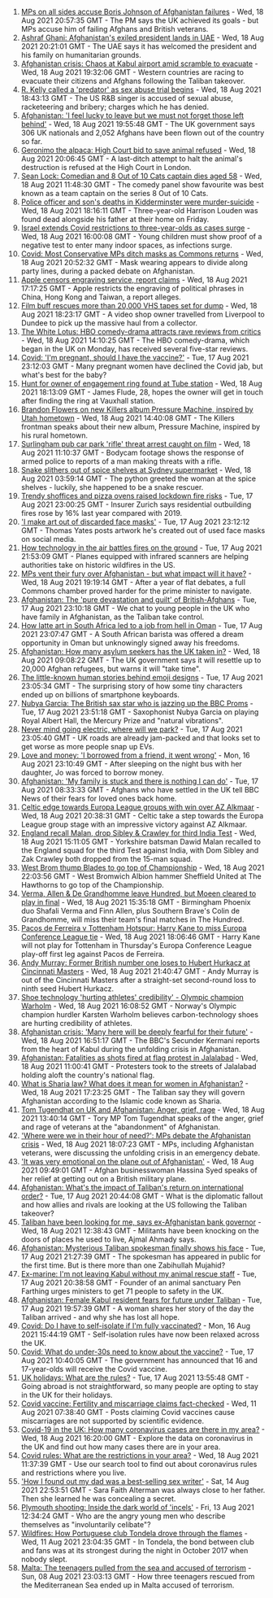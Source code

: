 1. [MPs on all sides accuse Boris Johnson of Afghanistan failures](https://www.bbc.co.uk/news/uk-politics-58254794) - Wed, 18 Aug 2021 20:57:35 GMT - The PM says the UK achieved its goals - but MPs accuse him of failing Afghans and British veterans.
2. [Ashraf Ghani: Afghanistan's exiled president lands in UAE](https://www.bbc.co.uk/news/world-asia-58260902) - Wed, 18 Aug 2021 20:21:01 GMT - The UAE says it has welcomed the president and his family on humanitarian grounds.
3. [Afghanistan crisis: Chaos at Kabul airport amid scramble to evacuate](https://www.bbc.co.uk/news/world-europe-58256696) - Wed, 18 Aug 2021 19:32:06 GMT - Western countries are racing to evacuate their citizens and Afghans following the Taliban takeover.
4. [R. Kelly called a 'predator' as sex abuse trial begins](https://www.bbc.co.uk/news/entertainment-arts-58254151) - Wed, 18 Aug 2021 18:43:13 GMT - The US R&B singer is accused of sexual abuse, racketeering and bribery; charges which he has denied.
5. [Afghanistan: 'I feel lucky to leave but we must not forget those left behind'](https://www.bbc.co.uk/news/uk-58259520) - Wed, 18 Aug 2021 19:55:48 GMT - The UK government says 306 UK nationals and 2,052 Afghans have been flown out of the country so far.
6. [Geronimo the alpaca: High Court bid to save animal refused](https://www.bbc.co.uk/news/uk-england-bristol-58187004) - Wed, 18 Aug 2021 20:06:45 GMT - A last-ditch attempt to halt the animal's destruction is refused at the High Court in London.
7. [Sean Lock: Comedian and 8 Out of 10 Cats captain dies aged 58](https://www.bbc.co.uk/news/entertainment-arts-58254859) - Wed, 18 Aug 2021 11:48:30 GMT - The comedy panel show favourite was best known as a team captain on the series 8 Out of 10 Cats.
8. [Police officer and son's deaths in Kidderminster were murder-suicide](https://www.bbc.co.uk/news/uk-england-hereford-worcester-58263531) - Wed, 18 Aug 2021 18:16:11 GMT - Three-year-old Harrison Louden was found dead alongside his father at their home on Friday.
9. [Israel extends Covid restrictions to three-year-olds as cases surge](https://www.bbc.co.uk/news/world-middle-east-58245285) - Wed, 18 Aug 2021 16:00:08 GMT - Young children must show proof of a negative test to enter many indoor spaces, as infections surge.
10. [Covid: Most Conservative MPs ditch masks as Commons returns](https://www.bbc.co.uk/news/uk-politics-58259604) - Wed, 18 Aug 2021 20:52:32 GMT - Mask wearing appears to divide along party lines, during a packed debate on Afghanistan.
11. [Apple censors engraving service, report claims](https://www.bbc.co.uk/news/technology-58258385) - Wed, 18 Aug 2021 17:17:25 GMT - Apple restricts the engraving of political phrases in China, Hong Kong and Taiwan, a report alleges.
12. [Film buff rescues more than 20,000 VHS tapes set for dump](https://www.bbc.co.uk/news/uk-scotland-tayside-central-58261702) - Wed, 18 Aug 2021 18:23:17 GMT - A video shop owner travelled from Liverpool to Dundee to pick up the massive haul from a collector.
13. [The White Lotus: HBO comedy-drama attracts rave reviews from critics](https://www.bbc.co.uk/news/entertainment-arts-58254855) - Wed, 18 Aug 2021 14:10:25 GMT - The HBO comedy-drama, which began in the UK on Monday, has received several five-star reviews.
14. [Covid: 'I'm pregnant, should I have the vaccine?'](https://www.bbc.co.uk/news/uk-england-london-58089039) - Tue, 17 Aug 2021 23:12:03 GMT - Many pregnant women have declined the Covid jab, but what's best for the baby?
15. [Hunt for owner of engagement ring found at Tube station](https://www.bbc.co.uk/news/uk-england-london-58235968) - Wed, 18 Aug 2021 18:13:09 GMT - James Flude, 28, hopes the owner will get in touch after finding the ring at Vauxhall station.
16. [Brandon Flowers on new Killers album Pressure Machine, inspired by Utah hometown](https://www.bbc.co.uk/news/entertainment-arts-58257999) - Wed, 18 Aug 2021 14:40:08 GMT - The Killers frontman speaks about their new album, Pressure Machine, inspired by his rural hometown.
17. [Surlingham pub car park 'rifle' threat arrest caught on film](https://www.bbc.co.uk/news/uk-england-norfolk-58258077) - Wed, 18 Aug 2021 11:10:37 GMT - Bodycam footage shows the response of armed police to reports of a man making threats with a rifle.
18. [Snake slithers out of spice shelves at Sydney supermarket](https://www.bbc.co.uk/news/world-australia-58253378) - Wed, 18 Aug 2021 03:59:14 GMT - The python greeted the woman at the spice shelves - luckily, she happened to be a snake rescuer.
19. [Trendy shoffices and pizza ovens raised lockdown fire risks](https://www.bbc.co.uk/news/business-58245846) - Tue, 17 Aug 2021 23:00:25 GMT - Insurer Zurich says residential outbuilding fires rose by 16% last year compared with 2019.
20. ['I make art out of discarded face masks'](https://www.bbc.co.uk/news/uk-england-nottinghamshire-58187835) - Tue, 17 Aug 2021 23:12:12 GMT - Thomas Yates posts artwork he's created out of used face masks on social media.
21. [How technology in the air battles fires on the ground](https://www.bbc.co.uk/news/world-us-canada-58248261) - Tue, 17 Aug 2021 21:53:09 GMT - Planes equipped with infrared scanners are helping authorities take on historic wildfires in the US.
22. [MPs vent their fury over Afghanistan - but what impact will it have?](https://www.bbc.co.uk/news/uk-politics-58256616) - Wed, 18 Aug 2021 19:19:14 GMT - After a year of flat debates, a full Commons chamber proved harder for the prime minister to navigate.
23. [Afghanistan: The 'pure devastation and guilt' of British-Afghans](https://www.bbc.co.uk/news/newsbeat-58242443) - Tue, 17 Aug 2021 23:10:18 GMT - We chat to young people in the UK who have family in Afghanistan, as the Taliban take control.
24. [How latte art in South Africa led to a job from hell in Oman](https://www.bbc.co.uk/news/world-africa-57990393) - Tue, 17 Aug 2021 23:07:47 GMT - A South African barista was offered a dream opportunity in Oman but unknowingly signed away his freedoms.
25. [Afghanistan: How many asylum seekers has the UK taken in?](https://www.bbc.co.uk/news/uk-58245684) - Wed, 18 Aug 2021 09:08:22 GMT - The UK government says it will resettle up to 20,000 Afghan refugees, but warns it will "take time".
26. [The little-known human stories behind emoji designs](https://www.bbc.co.uk/news/technology-58180556) - Tue, 17 Aug 2021 23:05:34 GMT - The surprising story of how some tiny characters ended up on billions of smartphone keyboards.
27. [Nubya Garcia: The British sax star who is jazzing up the BBC Proms](https://www.bbc.co.uk/news/entertainment-arts-58112962) - Tue, 17 Aug 2021 23:51:18 GMT - Saxophonist Nubya Garcia on playing Royal Albert Hall, the Mercury Prize and "natural vibrations".
28. [Never mind going electric, where will we park?](https://www.bbc.co.uk/news/business-56748346) - Tue, 17 Aug 2021 23:05:40 GMT - UK roads are already jam-packed and that looks set to get worse as more people snap up EVs.
29. [Love and money: 'I borrowed from a friend, it went wrong'](https://www.bbc.co.uk/news/business-57824096) - Mon, 16 Aug 2021 23:10:49 GMT - After sleeping on the night bus with her daughter, Jo was forced to borrow money.
30. [Afghanistan: 'My family is stuck and there is nothing I can do'](https://www.bbc.co.uk/news/uk-58233043) - Tue, 17 Aug 2021 08:33:33 GMT - Afghans who have settled in the UK tell BBC News of their fears for loved ones back home.
31. [Celtic edge towards Europa League groups with win over AZ Alkmaar](https://www.bbc.co.uk/sport/football/58215272) - Wed, 18 Aug 2021 20:38:31 GMT - Celtic take a step towards the Europa League group stage with an impressive victory against AZ Alkmaar.
32. [England recall Malan, drop Sibley & Crawley for third India Test](https://www.bbc.co.uk/sport/cricket/58259484) - Wed, 18 Aug 2021 15:11:05 GMT - Yorkshire batsman Dawid Malan recalled to the England squad for the third Test against India, with Dom Sibley and Zak Crawley both dropped from the 15-man squad.
33. [West Brom thump Blades to go top of Championship](https://www.bbc.co.uk/sport/football/58168104) - Wed, 18 Aug 2021 22:03:56 GMT - West Bromwich Albion hammer Sheffield United at The Hawthorns to go top of the Championship.
34. [Verma, Allen & De Grandhomme leave Hundred, but Moeen cleared to play in final](https://www.bbc.co.uk/sport/cricket/58261429) - Wed, 18 Aug 2021 15:35:18 GMT - Birmingham Phoenix duo Shafali Verma and Finn Allen, plus Southern Brave's Colin de Grandhomme, will miss their team's final matches in The Hundred.
35. [Pacos de Ferreira v Tottenham Hotspur: Harry Kane to miss Europa Conference League tie](https://www.bbc.co.uk/sport/football/58257076) - Wed, 18 Aug 2021 18:06:46 GMT - Harry Kane will not play for Tottenham in Thursday's Europa Conference League play-off first leg against Pacos de Ferreira.
36. [Andy Murray: Former British number one loses to Hubert Hurkacz at Cincinnati Masters](https://www.bbc.co.uk/sport/tennis/58261190) - Wed, 18 Aug 2021 21:40:47 GMT - Andy Murray is out of the Cincinnati Masters after a straight-set second-round loss to ninth seed Hubert Hurkacz.
37. [Shoe technology 'hurting athletes' credibility' - Olympic champion Warholm](https://www.bbc.co.uk/sport/athletics/58256515) - Wed, 18 Aug 2021 16:08:52 GMT - Norway's Olympic champion hurdler Karsten Warholm believes carbon-technology shoes are hurting credibility of athletes.
38. [Afghanistan crisis: 'Many here will be deeply fearful for their future'](https://www.bbc.co.uk/news/world-asia-58262874) - Wed, 18 Aug 2021 16:51:17 GMT - The BBC's Secunder Kermani reports from the heart of Kabul during the unfolding crisis in Afghanistan.
39. [Afghanistan: Fatalities as shots fired at flag protest in Jalalabad](https://www.bbc.co.uk/news/world-asia-58255118) - Wed, 18 Aug 2021 11:00:41 GMT - Protesters took to the streets of Jalalabad holding aloft the country's national flag.
40. [What is Sharia law? What does it mean for women in Afghanistan?](https://www.bbc.co.uk/news/world-27307249) - Wed, 18 Aug 2021 17:23:25 GMT - The Taliban say they will govern Afghanistan according to the Islamic code known as Sharia.
41. [Tom Tugendhat on UK and Afghanistan: Anger, grief, rage](https://www.bbc.co.uk/news/uk-politics-58259509) - Wed, 18 Aug 2021 13:40:14 GMT - Tory MP Tom Tugendhat speaks of the anger, grief and rage of veterans at the "abandonment" of Afghanistan.
42. ['Where were we in their hour of need?': MPs debate the Afghanistan crisis](https://www.bbc.co.uk/news/uk-politics-58257781) - Wed, 18 Aug 2021 18:07:23 GMT - MPs, including Afghanistan veterans, were discussing the unfolding crisis in an emergency debate.
43. ['It was very emotional on the plane out of Afghanistan'](https://www.bbc.co.uk/news/uk-58256816) - Wed, 18 Aug 2021 09:49:01 GMT - Afghan businesswoman Hassina Syed speaks of her relief at getting out on a British military plane.
44. [Afghanistan: What's the impact of Taliban's return on international order?](https://www.bbc.co.uk/news/world-us-canada-58248864) - Tue, 17 Aug 2021 20:44:08 GMT - What is the diplomatic fallout and how allies and rivals are looking at the US following the Taliban takeover?
45. [Taliban have been looking for me, says ex-Afghanistan bank governor](https://www.bbc.co.uk/news/world-asia-58255402) - Wed, 18 Aug 2021 12:38:43 GMT - Militants have been knocking on the doors of places he used to live, Ajmal Ahmady says.
46. [Afghanistan: Mysterious Taliban spokesman finally shows his face](https://www.bbc.co.uk/news/world-asia-58250607) - Tue, 17 Aug 2021 21:27:39 GMT - The spokesman has appeared in public for the first time. But is there more than one Zabihullah Mujahid?
47. [Ex-marine: I'm not leaving Kabul without my animal rescue staff](https://www.bbc.co.uk/news/uk-58240838) - Tue, 17 Aug 2021 20:38:58 GMT - Founder of an animal sanctuary Pen Farthing urges ministers to get 71 people to safety in the UK.
48. [Afghanistan: Female Kabul resident fears for future under Taliban](https://www.bbc.co.uk/news/world-asia-58252014) - Tue, 17 Aug 2021 19:57:39 GMT - A woman shares her story of the day the Taliban arrived - and why she has lost all hope.
49. [Covid: Do I have to self-isolate if I'm fully vaccinated?](https://www.bbc.co.uk/news/explainers-54239922) - Mon, 16 Aug 2021 15:44:19 GMT - Self-isolation rules have now been relaxed across the UK.
50. [Covid: What do under-30s need to know about the vaccine?](https://www.bbc.co.uk/news/health-57273875) - Tue, 17 Aug 2021 10:40:05 GMT - The government has announced that 16 and 17-year-olds will receive the Covid vaccine.
51. [UK holidays: What are the rules?](https://www.bbc.co.uk/news/explainers-52646738) - Tue, 17 Aug 2021 13:55:48 GMT - Going abroad is not straightforward, so many people are opting to stay in the UK for their holidays.
52. [Covid vaccine: Fertility and miscarriage claims fact-checked](https://www.bbc.co.uk/news/health-57552527) - Wed, 11 Aug 2021 07:38:40 GMT - Posts claiming Covid vaccines cause miscarriages are not supported by scientific evidence.
53. [Covid-19 in the UK: How many coronavirus cases are there in my area?](https://www.bbc.co.uk/news/uk-51768274) - Wed, 18 Aug 2021 16:20:00 GMT - Explore the data on coronavirus in the UK and find out how many cases there are in your area.
54. [Covid rules: What are the restrictions in your area?](https://www.bbc.co.uk/news/uk-54373904) - Wed, 18 Aug 2021 11:37:39 GMT - Use our search tool to find out about coronavirus rules and restrictions where you live.
55. ['How I found out my dad was a best-selling sex writer'](https://www.bbc.co.uk/news/stories-58171940) - Sat, 14 Aug 2021 22:53:51 GMT - Sara Faith Alterman was always close to her father. Then she learned he was concealing a secret.
56. [Plymouth shooting: Inside the dark world of 'incels'](https://www.bbc.co.uk/news/blogs-trending-44053828) - Fri, 13 Aug 2021 12:34:24 GMT - Who are the angry young men who describe themselves as "involuntarily celibate"?
57. [Wildfires: How Portuguese club Tondela drove through the flames](https://www.bbc.co.uk/sport/football/58101546) - Wed, 11 Aug 2021 23:04:35 GMT - In Tondela, the bond between club and fans was at its strongest during the night in October 2017 when nobody slept.
58. [Malta: The teenagers pulled from the sea and accused of terrorism](https://www.bbc.co.uk/news/world-57988934) - Sun, 08 Aug 2021 23:03:13 GMT - How three teenagers rescued from the Mediterranean Sea ended up in Malta accused of terrorism.
